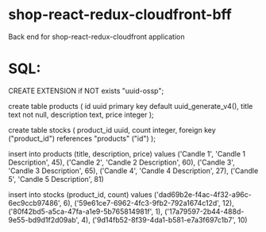 # shop-react-redux-cloudfront-bff
Back end for shop-react-redux-cloudfront application

# SQL:

CREATE EXTENSION if NOT exists "uuid-ossp";

create table products (
id uuid primary key default uuid_generate_v4(),
title text not null,
description text,
price integer
);

create table stocks (
product_id uuid,
count integer,
foreign key ("product_id") references "products" ("id")
);

insert into products (title, description, price) values
('Candle 1', 'Candle 1 Description', 45),
('Candle 2', 'Candle 2 Description', 60),
('Candle 3', 'Candle 3 Description', 65),
('Candle 4', 'Candle 4 Description', 27),
('Candle 5', 'Candle 5 Description', 81)

insert into stocks (product_id, count) values
('dad69b2e-f4ac-4f32-a96c-6ec9ccb97486', 6),
('59e61ce7-6962-4fc3-9fb2-792a1674c12d', 12),
('80f42bd5-a5ca-47fa-a1e9-5b765814981f', 1),
('17a79597-2b44-488d-9e55-bd9d1f2d09ab', 4),
('9d14fb52-8f39-4da1-b581-e7a3f697c1b7', 10)
